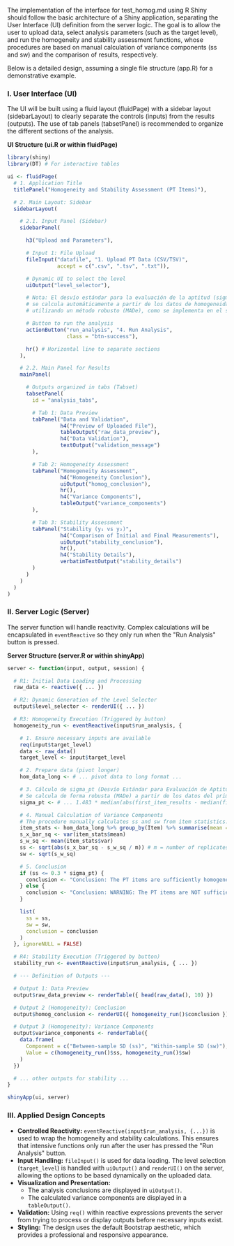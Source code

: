 The implementation of the interface for test\_homog.md using R Shiny should follow the basic architecture of a Shiny application, separating the User Interface (UI) definition from the server logic. The goal is to allow the user to upload data, select analysis parameters (such as the target level), and run the homogeneity and stability assessment functions, whose procedures are based on manual calculation of variance components (ss and sw) and the comparison of results, respectively.

Below is a detailed design, assuming a single file structure (app.R) for a demonstrative example.

### **I. User Interface (UI)**

The UI will be built using a fluid layout (fluidPage) with a sidebar layout (sidebarLayout) to clearly separate the controls (inputs) from the results (outputs). The use of tab panels (tabsetPanel) is recommended to organize the different sections of the analysis.

**UI Structure (ui.R or within fluidPage)**

```r
library(shiny)
library(DT) # For interactive tables

ui <- fluidPage(
  # 1. Application Title
  titlePanel("Homogeneity and Stability Assessment (PT Items)"),

  # 2. Main Layout: Sidebar
  sidebarLayout(

    # 2.1. Input Panel (Sidebar)
    sidebarPanel(

      h3("Upload and Parameters"),

      # Input 1: File Upload
      fileInput("datafile", "1. Upload PT Data (CSV/TSV)",
                accept = c(".csv", ".tsv", ".txt")),

      # Dynamic UI to select the level
      uiOutput("level_selector"),

      # Nota: El desvío estándar para la evaluación de la aptitud (sigma_pt)
      # se calcula automáticamente a partir de los datos de homogeneidad
      # utilizando un método robusto (MADe), como se implementa en el servidor.

      # Button to run the analysis
      actionButton("run_analysis", "4. Run Analysis",
                   class = "btn-success"),

      hr() # Horizontal line to separate sections
    ),

    # 2.2. Main Panel for Results
    mainPanel(

      # Outputs organized in tabs (Tabset)
      tabsetPanel(
        id = "analysis_tabs",

        # Tab 1: Data Preview
        tabPanel("Data and Validation",
                 h4("Preview of Uploaded File"),
                 tableOutput("raw_data_preview"),
                 h4("Data Validation"),
                 textOutput("validation_message")
        ),

        # Tab 2: Homogeneity Assessment
        tabPanel("Homogeneity Assessment",
                 h4("Homogeneity Conclusion"),
                 uiOutput("homog_conclusion"),
                 hr(),
                 h4("Variance Components"),
                 tableOutput("variance_components")
        ),

        # Tab 3: Stability Assessment
        tabPanel("Stability (y₁ vs y₂)",
                 h4("Comparison of Initial and Final Measurements"),
                 uiOutput("stability_conclusion"),
                 hr(),
                 h4("Stability Details"),
                 verbatimTextOutput("stability_details")
        )
      )
    )
  )
)
```

### **II. Server Logic (Server)**

The server function will handle reactivity. Complex calculations will be encapsulated in `eventReactive` so they only run when the "Run Analysis" button is pressed.

**Server Structure (server.R or within shinyApp)**

```r
server <- function(input, output, session) {

  # R1: Initial Data Loading and Processing
  raw_data <- reactive({ ... })

  # R2: Dynamic Generation of the Level Selector
  output$level_selector <- renderUI({ ... })

  # R3: Homogeneity Execution (Triggered by button)
  homogeneity_run <- eventReactive(input$run_analysis, {

    # 1. Ensure necessary inputs are available
    req(input$target_level)
    data <- raw_data()
    target_level <- input$target_level

    # 2. Prepare data (pivot longer)
    hom_data_long <- # ... pivot data to long format ...

    # 3. Cálculo de sigma_pt (Desvío Estándar para Evaluación de Aptitud)
    # Se calcula de forma robusta (MADe) a partir de los datos del primer item.
    sigma_pt <- # ... 1.483 * median(abs(first_item_results - median(first_item_results))) ...

    # 4. Manual Calculation of Variance Components
    # The procedure manually calculates ss and sw from item statistics.
    item_stats <- hom_data_long %>% group_by(Item) %>% summarise(mean = mean(Result), var = var(Result))
    s_x_bar_sq <- var(item_stats$mean)
    s_w_sq <- mean(item_stats$var)
    ss <- sqrt(abs(s_x_bar_sq - s_w_sq / m)) # m = number of replicates
    sw <- sqrt(s_w_sq)

    # 5. Conclusion
    if (ss <= 0.3 * sigma_pt) {
      conclusion <- "Conclusion: The PT items are sufficiently homogeneous."
    } else {
      conclusion <- "Conclusion: WARNING: The PT items are NOT sufficiently homogeneous."
    }

    list(
      ss = ss,
      sw = sw,
      conclusion = conclusion
    )
  }, ignoreNULL = FALSE)

  # R4: Stability Execution (Triggered by button)
  stability_run <- eventReactive(input$run_analysis, { ... })

  # --- Definition of Outputs ---

  # Output 1: Data Preview
  output$raw_data_preview <- renderTable({ head(raw_data(), 10) })

  # Output 2 (Homogeneity): Conclusion
  output$homog_conclusion <- renderUI({ homogeneity_run()$conclusion })

  # Output 3 (Homogeneity): Variance Components
  output$variance_components <- renderTable({
    data.frame(
      Component = c("Between-sample SD (ss)", "Within-sample SD (sw)"),
      Value = c(homogeneity_run()$ss, homogeneity_run()$sw)
    )
  })

  # ... other outputs for stability ...
}

shinyApp(ui, server)
```

### **III. Applied Design Concepts**

* **Controlled Reactivity:** `eventReactive(input$run_analysis, {...})` is used to wrap the homogeneity and stability calculations. This ensures that intensive functions only run after the user has pressed the "Run Analysis" button.
* **Input Handling:** `fileInput()` is used for data loading. The level selection (`target_level`) is handled with `uiOutput()` and `renderUI()` on the server, allowing the options to be based dynamically on the uploaded data.
* **Visualization and Presentation:**
  * The analysis conclusions are displayed in `uiOutput()`.
  * The calculated variance components are displayed in a `tableOutput()`.
* **Validation:** Using `req()` within reactive expressions prevents the server from trying to process or display outputs before necessary inputs exist.
* **Styling:** The design uses the default Bootstrap aesthetic, which provides a professional and responsive appearance.
